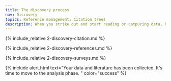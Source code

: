 ```yaml
---
title: The discovery process
nav: Discovery
topics: Reference management; Citation trees
description: When you strike out and start reading or catpuring data, how will you make sure that everything you're doing is captured? How will you make sure that you've found all the papers you should be looking for? 
---
```


{% include_relative 2-discovery-citation.md %}

{% include_relative 2-discovery-references.md %}

{% include_relative 2-discovery-surveys.md %}

{% include alert.html text="Your data and literature has been collected. It's time to move to the analysis phase. " color="success" %}